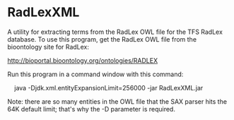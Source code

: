 # RadLexXML
A utility for extracting terms from the RadLex OWL file for the TFS RadLex database.
To use this program, get the RadLex OWL file from the bioontology site for RadLex:
<p>
<a href="http://bioportal.bioontology.org/ontologies/RADLEX">http://bioportal.bioontology.org/ontologies/RADLEX</a>
<p>
Run this program in a command window with this command:
<p>
&nbsp;&nbsp;&nbsp;&nbsp;java -Djdk.xml.entityExpansionLimit=256000 -jar RadLexXML.jar</tt>
<p>
Note: there are so many entities in the OWL file that the SAX parser hits the 64K default limit; that's why the -D parameter is required.
